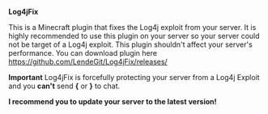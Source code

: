 **Log4jFix**

This is a Minecraft plugin that fixes the Log4j exploit from your server. It is highly recommended to use this plugin on your server so your server could not be target of a Log4j exploit. This plugin shouldn't affect your server's performance. You can download plugin here https://github.com/LendeGit/Log4jFix/releases/

**Important**
Log4jFix is forcefully protecting your server from a Log4j Exploit and you **can't** send **{** or **}** to chat.

**I recommend you to update your server to the latest version!**
